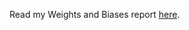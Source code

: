 Read my Weights and Biases report [here](https://wandb.ai/icemastereric/Hackathon/reports/Machine-Learning-Hackathon--VmlldzozNTMyMjU1?accessToken=krubwnlyzd4w9ig5a9hormfoe0ygo2onct5p47pr5wwfq51j5epq7wgbi48z57d6).